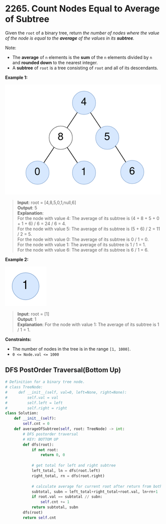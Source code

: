 # 2265. Count Nodes Equal to Average of Subtree

Given the `root` of a binary tree, return *the number of nodes where the value of the node is equal to the **average** of the values in its **subtree**.*

Note:

* The **average** of `n` elements is the **sum** of the `n` elements divided by `n` and **rounded down** to the nearest integer.
* A **subtree** of `root` is a tree consisting of `root` and all of its descendants.
 

**Example 1:**

![img.png](../Images/2265-1.png)

>**Input**: root = [4,8,5,0,1,null,6]  
**Output**: 5  
**Explanation**:   
For the node with value 4: The average of its subtree is (4 + 8 + 5 + 0 + 1 + 6) / 6 = 24 / 6 = 4.  
For the node with value 5: The average of its subtree is (5 + 6) / 2 = 11 / 2 = 5.  
For the node with value 0: The average of its subtree is 0 / 1 = 0.  
For the node with value 1: The average of its subtree is 1 / 1 = 1.  
For the node with value 6: The average of its subtree is 6 / 1 = 6.  


**Example 2:**

![img_1.png](../Images/2265-2.png)

>**Input**: root = [1]  
**Output**: 1  
**Explanation**: For the node with value 1: The average of its subtree is 1 / 1 = 1.  
 

**Constraints:**

* The number of nodes in the tree is in the range `[1, 1000]`.
* `0 <= Node.val <= 1000`


## DFS PostOrder Traversal(Bottom Up)

```python
# Definition for a binary tree node.
# class TreeNode:
#     def __init__(self, val=0, left=None, right=None):
#         self.val = val
#         self.left = left
#         self.right = right
class Solution:
    def __init__(self):
        self.cnt = 0
    def averageOfSubtree(self, root: TreeNode) -> int:
        # DFS postorder traversal
        # KEY: BOTTOM UP
        def dfs(root):
            if not root:
                return 0, 0

            # get total for left and right subtree
            left_total, ln = dfs(root.left)
            right_total, rn = dfs(root.right)

            # calculate average for current root after return from both left and right
            subtotal, subn = left_total+right_total+root.val, ln+rn+1
            if root.val == subtotal // subn:
                self.cnt += 1
            return subtotal, subn
        dfs(root)
        return self.cnt
```
